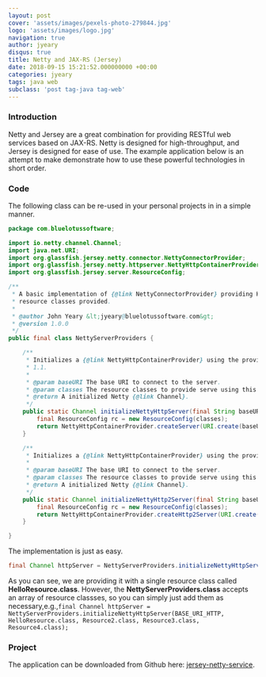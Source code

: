```yaml
---
layout: post
cover: 'assets/images/pexels-photo-279844.jpg'
logo: 'assets/images/logo.jpg'
navigation: true
author: jyeary
disqus: true
title: Netty and JAX-RS (Jersey)
date: 2018-09-15 15:21:52.000000000 +00:00
categories: jyeary
tags: java web
subclass: 'post tag-java tag-web'
---
```

### Introduction

Netty and Jersey are a great combination for providing RESTful web services based on JAX-RS. Netty is designed for high-throughput, and Jersey is designed for ease of use. The example application below is an attempt to make demonstrate how to use these powerful technologies in short order.

### Code

The following class can be re-used in your personal projects in in a simple manner.

```java
package com.bluelotussoftware;

import io.netty.channel.Channel;
import java.net.URI;
import org.glassfish.jersey.netty.connector.NettyConnectorProvider;
import org.glassfish.jersey.netty.httpserver.NettyHttpContainerProvider;
import org.glassfish.jersey.server.ResourceConfig;

/**
 * A basic implementation of {@link NettyConnectorProvider} providing HTTP and HTTP/2 servers for the {@link URI} and
 * resource classes provided.
 *
 * @author John Yeary &lt;jyeary@bluelotussoftware.com&gt;
 * @version 1.0.0
 */
public final class NettyServerProviders {

    /**
     * Initializes a {@link NettyHttpContainerProvider} using the provided {@link URI} and resource classes with HTTP
     * 1.1.
     *
     * @param baseURI The base URI to connect to the server.
     * @param classes The resource classes to provide serve using this provider.
     * @return A initialized Netty {@link Channel}.
     */
    public static Channel initializeNettyHttpServer(final String baseURI, final Class&lt;?&gt;... classes) {
        final ResourceConfig rc = new ResourceConfig(classes);
        return NettyHttpContainerProvider.createServer(URI.create(baseURI), rc, false);
    }

    /**
     * Initializes a {@link NettyHttpContainerProvider} using the provided {@link URI} and resource classes with HTTP/2.
     *
     * @param baseURI The base URI to connect to the server.
     * @param classes The resource classes to provide serve using this provider.
     * @return A initialized Netty {@link Channel}.
     */
    public static Channel initializeNettyHttp2Server(final String baseURI, final Class&lt;?&gt;... classes) {
        final ResourceConfig rc = new ResourceConfig(classes);
        return NettyHttpContainerProvider.createHttp2Server(URI.create(baseURI), rc, null);
    }

}
```

The implementation is just as easy.

```java
final Channel httpServer = NettyServerProviders.initializeNettyHttpServer(BASE_URI_HTTP, HelloResource.class);
```

As you can see, we are providing it with a single resource class called **HelloResource.class**. However, the **NettyServerProviders.class** accepts an array of resource classses, so you can simply just add them as necessary,e.g.,`final Channel httpServer = NettyServerProviders.initializeNettyHttpServer(BASE_URI_HTTP, HelloResource.class, Resource2.class, Resource3.class, Resource4.class);`

### Project

The application can be downloaded from Github here: [jersey-netty-service](https://github.com/jyeary/jersey-netty-service).
